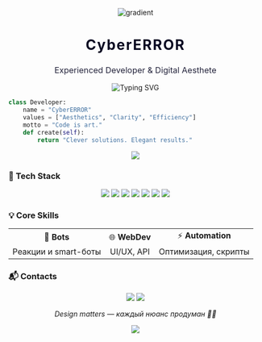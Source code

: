 <p align="center">
  <img src="https://capsule-render.vercel.app/api?type=waving&color=0a0a23,23233b,1a1a1a&height=180&section=header&fontSize=40&fontColor=ffffff" alt="gradient"/>
</p>

<h1 align="center" style="color:#0a0a23; font-weight:bold; letter-spacing:2px;">CyberERROR </h1>
<h3 align="center" style="color:#23233b; font-weight:normal;">Experienced Developer & Digital Aesthete</h3>

<p align="center">
  <img src="https://readme-typing-svg.demolab.com?font=Fira+Code&duration=1800&pause=100&color=23233B&center=true&vCenter=true&width=440&lines=Minimalism.+Elegance.+Code." alt="Typing SVG"/>
</p>

```py
class Developer:
    name = "CyberERROR"
    values = ["Aesthetics", "Clarity", "Efficiency"]
    motto = "Code is art."
    def create(self):
        return "Clever solutions. Elegant results."
```

<p align="center">
  <img src="https://capsule-render.vercel.app/api?type=rect&color=23233b&height=3&section=footer"/>
</p>

### 💼 Tech Stack
<p align="center">
  <img src="https://img.shields.io/badge/JavaScript-23233b?style=for-the-badge&logo=javascript&logoColor=white"/>
  <img src="https://img.shields.io/badge/PHP-0a0a23?style=for-the-badge&logo=php&logoColor=white"/>
  <img src="https://img.shields.io/badge/Python-1a1a1a?style=for-the-badge&logo=python&logoColor=white"/>
  <img src="https://img.shields.io/badge/CSS3-23233b?style=for-the-badge&logo=css3&logoColor=white"/>
  <img src="https://img.shields.io/badge/HTML5-0a0a23?style=for-the-badge&logo=html5&logoColor=white"/>
  <img src="https://img.shields.io/badge/Telegram-1a1a1a?style=for-the-badge&logo=telegram&logoColor=white"/>
  <img src="https://img.shields.io/badge/Linux-23233b?style=for-the-badge&logo=linux&logoColor=white"/>
</p>

### 💡 Core Skills

|            |            |             |
|:----------:|:----------:|:-----------:|
| 🤖 **Bots** | 🌐 **WebDev** | ⚡ **Automation** |
| Реакции и smart-боты | UI/UX, API | Оптимизация, скрипты |

### 📬 Contacts
<p align="center">
  <a href="https://github.com/CyberERROR"><img src="https://img.shields.io/badge/GitHub-23233b?style=for-the-badge&logo=github&logoColor=white"/></a>
  <a href="https://t.me/CyberERROR"><img src="https://img.shields.io/badge/Telegram-0a0a23?style=for-the-badge&logo=telegram&logoColor=white"/></a>
</p>

<p align="center"><i>Design matters — каждый нюанс продуман 🤍💙</i></p>

<p align="center">
  <img src="https://capsule-render.vercel.app/api?type=waving&color=23233b,0a0a23,1a1a1a&height=80&section=footer"/>
</p>
